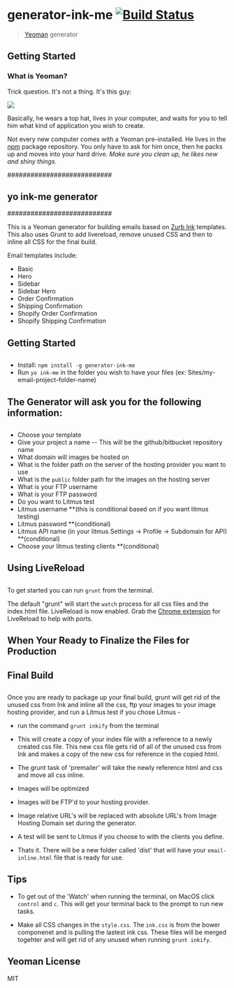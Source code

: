 # generator-ink-me [![Build Status](https://secure.travis-ci.org/dnnsldr/generator-ink-me.png?branch=master)](https://travis-ci.org/dnnsldr/generator-ink-me)

> [Yeoman](http://yeoman.io) generator


## Getting Started

### What is Yeoman?

Trick question. It's not a thing. It's this guy:

![](http://i.imgur.com/JHaAlBJ.png)

Basically, he wears a top hat, lives in your computer, and waits for you to tell him what kind of application you wish to create.

Not every new computer comes with a Yeoman pre-installed. He lives in the [npm](https://npmjs.org) package repository. You only have to ask for him once, then he packs up and moves into your hard drive. *Make sure you clean up, he likes new and shiny things.*

###########################
## yo ink-me generator
###########################

This is a Yeoman generator for building emails based on [Zurb Ink](http://zurb.com/ink/) templates. This also uses Grunt to add livereload, remove unused CSS and then to inline all CSS for the final build.

Email templates include:
* Basic
* Hero
* Sidebar
* Sidebar Hero
* Order Confirmation
* Shipping Confirmation
* Shopify Order Confirmation
* Shopify Shipping Confirmation

## 
## Getting Started
##

* Install: `npm install -g generator-ink-me`
* Run `yo ink-me` in the folder you wish to have your files (ex: Sites/my-email-project-folder-name)


## 
## The Generator will ask you for the following information:
##
* Choose your template
* Give your project a name -- This will be the github/bitbucket repository name
* What domain will images be hosted on
* What is the folder path on the server of the hosting provider you want to use
* What is the `public` folder path for the images on the hosting server
* What is your FTP username
* What is your FTP password
* Do you want to Litmus test 
* Litmus username **(this is conditional based on if you want litmus testing)
* Litmus password **(conditional)
* Litmus API name (in your litmus Settings -> Profile -> Subdomain for API) **(conditional)
* Choose your litmus testing clients **(conditional)

##
## Using LiveReload
##

To get started you can run `grunt` from the terminal. 

The default "grunt" will start the `watch` process for all css files and the index.html file. LiveReload is now enabled. 
Grab the [Chrome extension](https://chrome.google.com/webstore/detail/livereload/jnihajbhpnppcggbcgedagnkighmdlei) for LiveReload to help with ports.

##
## When Your Ready to Finalize the Files for Production
## Final Build
##

Once you are ready to package up your final build, grunt will get rid of the unused css from Ink and inline all the css, ftp your images to your image hosting provider, and run a Litmus test if you chose Litmus -

* run the command `grunt inkify` from the terminal

* This will create a copy of your index file with a reference to a newly created css file. This new css file gets rid of all of the unused css from Ink and makes a copy of the new css for reference in the copied html.

* The grunt task of 'premailer' will take the newly reference html and css and move all css inline.

* Images will be optimized

* Images will be FTP'd to your hosting provider. 

* Image relative URL's will be replaced with absolute URL's from Image Hosting Domain set during the generator.

* A test will be sent to Litmus if you choose to with the clients you define.

* Thats it. There will be a new folder called 'dist' that will have your `email-inline.html` file that is ready for use.

## Tips

* To get out of the 'Watch' when running the terminal, on MacOS click `control` and `c`. This will get your terminal back to the prompt to run new tasks.

* Make all CSS changes in the `style.css`. The `ink.css` is from the bower componenet and is pulling the lastest ink css. These files will be merged togehter and will get rid of any unused when running `grunt inkify`.

##


## Yeoman License

MIT
